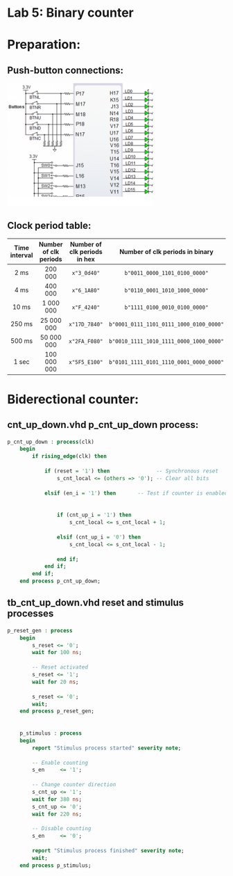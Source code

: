 # Lab 5: Binary counter

# Preparation:
## Push-button connections:
![Button connections](Images/nexysButt.png)
## Clock period table:

   | **Time interval** | **Number of clk periods** | **Number of clk periods in hex** | **Number of clk periods in binary** |
   | :-: | :-: | :-: | :-: |
   | 2&nbsp;ms | 200 000 | `x"3_0d40"` | `b"0011_0000_1101_0100_0000"` |
   | 4&nbsp;ms | 400 000 | `x"6_1A80"` | `b"0110_0001_1010_1000_0000"` |
   | 10&nbsp;ms | 1 000 000 | `x"F_4240"` | `b"1111_0100_0010_0100_0000"` |
   | 250&nbsp;ms | 25 000 000 | `x"17D_7840"` | `b"0001_0111_1101_0111_1000_0100_0000"` |
   | 500&nbsp;ms | 50 000 000 | `x"2FA_F080"` | `b"0010_1111_1010_1111_0000_1000_0000"` |
   | 1&nbsp;sec | 100 000 000 | `x"5F5_E100"` | `b"0101_1111_0101_1110_0001_0000_0000"` |

# Biderectional counter:
## cnt_up_down.vhd p_cnt_up_down process:
```vhdl
p_cnt_up_down : process(clk)
    begin
        if rising_edge(clk) then
        
            if (reset = '1') then               -- Synchronous reset
                s_cnt_local <= (others => '0'); -- Clear all bits

            elsif (en_i = '1') then       -- Test if counter is enabled


                if (cnt_up_i = '1') then
                    s_cnt_local <= s_cnt_local + 1;
                    
                elsif (cnt_up_i = '0') then
                    s_cnt_local <= s_cnt_local - 1;

                end if;
            end if;
        end if;
    end process p_cnt_up_down;
```
## tb_cnt_up_down.vhd reset and stimulus processes
```vhdl
p_reset_gen : process
    begin
        s_reset <= '0';
        wait for 100 ns;
        
        -- Reset activated
        s_reset <= '1';
        wait for 20 ns;

        s_reset <= '0';
        wait;
    end process p_reset_gen;
    
    
    p_stimulus : process
    begin
        report "Stimulus process started" severity note;

        -- Enable counting
        s_en     <= '1';
        
        -- Change counter direction
        s_cnt_up <= '1';
        wait for 380 ns;
        s_cnt_up <= '0';
        wait for 220 ns;

        -- Disable counting
        s_en     <= '0';

        report "Stimulus process finished" severity note;
        wait;
    end process p_stimulus;
 ```
    
 
